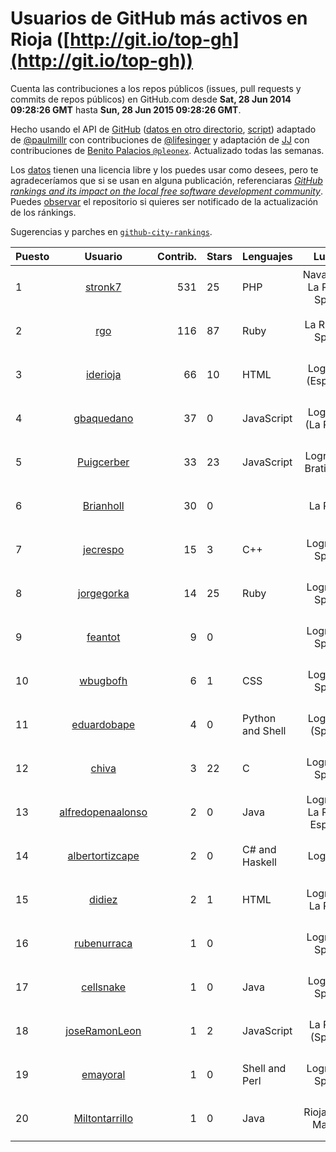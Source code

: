 # Usuarios de GitHub más activos en Rioja ([http://git.io/top-gh](http://git.io/top-gh))



  Cuenta las contribuciones a los repos públicos (issues, pull requests y commits de repos públicos) en GitHub.com desde  **Sat, 28 Jun 2014 09:28:26 GMT** hasta **Sun, 28 Jun 2015 09:28:26 GMT**.

  Hecho usando el API de [GitHub](http://github.com) ([datos en otro directorio](https://github.com/JJ/top-github-users-data/tree/master/data), [script](https://github.com/JJ/top-github-users)) adaptado de [@paulmillr](https://github.com/paulmillr) con contribuciones de [@lifesinger](https://github.com/lifesinger) y adaptación de [JJ](http://jj.github.io) con contribuciones de [Benito Palacios `@pleonex`](http://github.com/pleonex). Actualizado todas las semanas.

  Los [datos](https://github.com/JJ/top-github-users-data/tree/master/data) tienen una licencia libre y los puedes usar como desees, pero te agradeceríamos que si se usan en alguna publicación, referenciaras [*GitHub rankings and its impact on the local free software development community*](https://thewinnower.com/papers/github-rankings-and-its-impact-on-the-local-free-software-development-community). Puedes [observar](https://github.com/JJ/top-github-users-data/subscription) el repositorio si quieres ser notificado de la actualización de los ránkings. 

  Sugerencias y parches en [`github-city-rankings`](http://github.com/JJ/github-city-rankings). 


| Puesto   |  Usuario  |Contrib.| Stars | Lenguajes   |      Lugar      |  Avatar  |
|----------|:---------:|-------:|-------|-------------|:---------------:|----------|
| 1 | [stronk7](https://github.com/stronk7) | 531 | 25 | PHP | Navarrete, La Rioja, Spain | <img src='https://avatars0.githubusercontent.com/u/167147?v=3&s=64' width="64" title='Eloy Lafuente (stronk7)'> |
| 2 | [rgo](https://github.com/rgo) | 116 | 87 | Ruby | La Rioja - Spain | <img src='https://avatars2.githubusercontent.com/u/47124?v=3&s=64' width="64" title='Rafa García'> |
| 3 | [iderioja](https://github.com/iderioja) | 66 | 10 | HTML | Logroño (España) | <img src='https://avatars0.githubusercontent.com/u/5090808?v=3&s=64' width="64" title='iderioja'> |
| 4 | [gbaquedano](https://github.com/gbaquedano) | 37 | 0 | JavaScript | Logroño (La Rioja) | <img src='https://avatars3.githubusercontent.com/u/11883755?v=3&s=64' width="64" title='Gabriel'> |
| 5 | [Puigcerber](https://github.com/Puigcerber) | 33 | 23 | JavaScript | Logroño , Bratislava | <img src='https://avatars1.githubusercontent.com/u/866808?v=3&s=64' width="64" title='Pablo Villoslada'> |
| 6 | [Brianholl](https://github.com/Brianholl) | 30 | 0 |  | La Rioja | <img src='https://avatars0.githubusercontent.com/u/1537906?v=3&s=64' width="64" title='Brian'> |
| 7 | [jecrespo](https://github.com/jecrespo) | 15 | 3 | C++ | Logroño, Spain | <img src='https://avatars1.githubusercontent.com/u/1539718?v=3&s=64' width="64" title='Enrique Crespo'> |
| 8 | [jorgegorka](https://github.com/jorgegorka) | 14 | 25 | Ruby | Logroño, Spain | <img src='https://avatars0.githubusercontent.com/u/9585?v=3&s=64' width="64" title='Jorge Alvarez'> |
| 9 | [feantot](https://github.com/feantot) | 9 | 0 |  | Logroño, Spain | <img src='https://avatars3.githubusercontent.com/u/4599973?v=3&s=64' width="64" title='Fernando Antonanzas-Torres'> |
| 10 | [wbugbofh](https://github.com/wbugbofh) | 6 | 1 | CSS | Logroño Spain | <img src='https://avatars1.githubusercontent.com/u/4250161?v=3&s=64' width="64" title='Mario'> |
| 11 | [eduardobape](https://github.com/eduardobape) | 4 | 0 | Python and Shell | Logroño (Spain) | <img src='https://avatars0.githubusercontent.com/u/3110718?v=3&s=64' width="64" title='Eduardo Basalo Peña'> |
| 12 | [chiva](https://github.com/chiva) | 3 | 22 | C | Logroño, Spain | <img src='https://avatars2.githubusercontent.com/u/305333?v=3&s=64' width="64" title='Santiago Reig'> |
| 13 | [alfredopenaalonso](https://github.com/alfredopenaalonso) | 2 | 0 | Java | Logroño, La Rioja, España | <img src='https://avatars1.githubusercontent.com/u/5436538?v=3&s=64' width="64" title='Alfredo Peña Alonso'> |
| 14 | [albertortizcape](https://github.com/albertortizcape) | 2 | 0 | C# and Haskell | Logroño | <img src='https://avatars2.githubusercontent.com/u/3315106?v=3&s=64' width="64" title='Alberto Ortiz Capellán'> |
| 15 | [didiez](https://github.com/didiez) | 2 | 1 | HTML | Logroño, La Rioja | <img src='https://avatars3.githubusercontent.com/u/632860?v=3&s=64' width="64" title='Diego Díez Ricondo'> |
| 16 | [rubenurraca](https://github.com/rubenurraca) | 1 | 0 |  | Logroño, Spain | <img src='https://avatars2.githubusercontent.com/u/8905266?v=3&s=64' width="64" title='Ruben Urraca'> |
| 17 | [cellsnake](https://github.com/cellsnake) | 1 | 0 | Java | Logroño Spain | <img src='https://avatars2.githubusercontent.com/u/7680456?v=3&s=64' width="64" title='Juan Caros Montoya'> |
| 18 | [joseRamonLeon](https://github.com/joseRamonLeon) | 1 | 2 | JavaScript | La Rioja (Spain) | <img src='https://avatars2.githubusercontent.com/u/1682282?v=3&s=64' width="64" title='José Ramón León'> |
| 19 | [emayoral](https://github.com/emayoral) | 1 | 0 | Shell and Perl | Logroño, Spain | <img src='https://avatars1.githubusercontent.com/u/3143634?v=3&s=64' width="64" title='Eduardo Mayoral'> |
| 20 | [Miltontarrillo](https://github.com/Miltontarrillo) | 1 | 0 | Java | Rioja-San Martin | <img src='https://avatars3.githubusercontent.com/u/7906936?v=3&s=64' width="64" title='Milton Tarrilo Villegas'> |
